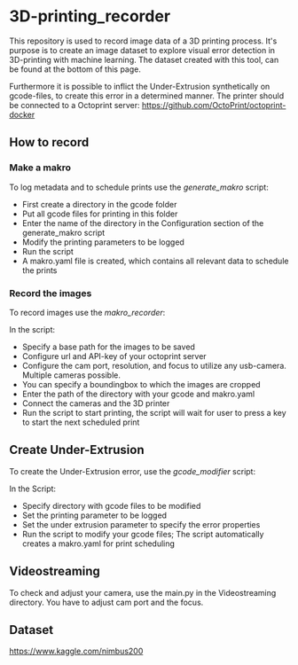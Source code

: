 # 3D-printing_recorder

This repository is used to record image data of a 3D printing process.
It's purpose is to create an image dataset to explore visual error detection in 3D-printing with machine learning.
The dataset created with this tool, can be found at the bottom of this page.


Furthermore it is possible to inflict the Under-Extrusion synthetically on gcode-files, to create this error in a determined manner.
The printer should be connected to a Octoprint server: https://github.com/OctoPrint/octoprint-docker

## How to record

### Make a makro

To log metadata and to schedule prints use the *generate_makro* script:

  - First create a directory in the gcode folder
  - Put all gcode files for printing in this folder
  - Enter the name of the directory in the Configuration section of the generate_makro script
  - Modify the printing parameters to be logged
  - Run the script
  - A makro.yaml file is created, which contains all relevant data to schedule the prints
  
  
### Record the images

To record images use the *makro_recorder*:
  
  In the script:
  - Specify a base path for the images to be saved
  - Configure url and API-key of your octoprint server
  - Configure the cam port, resolution, and focus to utilize any usb-camera. Multiple cameras possible.
  - You can specify a boundingbox to which the images are cropped
  - Enter the path of the directory with your gcode and makro.yaml
  - Connect the cameras and the 3D printer
  - Run the script to start printing, the script will wait for user to press a key to start the next scheduled print
  
  
  ## Create Under-Extrusion
    
 To create the Under-Extrusion error, use the *gcode_modifier* script:
    
  In the Script:
  - Specify directory with gcode files to be modified
  - Set the printing parameter to be logged
  - Set the under extrusion parameter to specify the error properties
  - Run the script to modify your gcode files; The script automatically creates a makro.yaml for print scheduling
 
  
## Videostreaming

To check and adjust your camera, use the main.py in the Videostreaming directory. You have to adjust cam port and the focus.

## Dataset

https://www.kaggle.com/nimbus200
